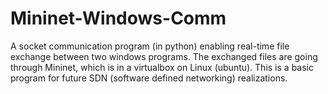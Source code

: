 # Mininet-Windows-Comm
A socket communication program (in python) enabling real-time file exchange between two windows programs. The exchanged files are going through Mininet, which is in a virtualbox on Linux (ubuntu). This is a basic program for future SDN (software defined networking) realizations.
